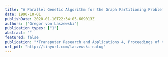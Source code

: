 ```yaml
---
title: "A Parallel Genetic Algorithm for the Graph Partitioning Problem"
date: 1990-10-01
publishDate: 2020-01-10T22:34:05.609013Z
authors: ["Gregor von Laszewski"]
publication_types: ["1"]
abstract: ""
featured: false
publication: "*Transputer Research and Applications 4, Proceedings of the 4th Conference of the North-American Transputers Users Group*"
url_pdf: "http://tinyurl.com/laszewski-natug"
---
```


